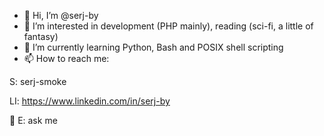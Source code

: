 - 👋 Hi, I’m @serj-by
- 👀 I’m interested in development (PHP mainly), reading (sci-fi, a little of fantasy)
- 🌱 I’m currently learning Python, Bash and POSIX shell scripting
- 📫 How to reach me:

S: serj-smoke

LI: https://www.linkedin.com/in/serj-by

📧 E: ask me

<!---
serj-by/serj-by is a ✨ special ✨ repository because its `README.md` (this file) appears on your GitHub profile.
You can click the Preview link to take a look at your changes.
--->
